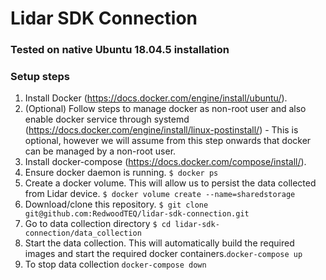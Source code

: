 # Lidar SDK Connection

### Tested on native Ubuntu 18.04.5 installation
### Setup steps
1. Install Docker (https://docs.docker.com/engine/install/ubuntu/).
2. (Optional) Follow steps to manage docker as non-root user and also enable docker service through systemd (https://docs.docker.com/engine/install/linux-postinstall/) - This is optional, however we will assume from this step onwards that docker can be managed by a non-root user.
3. Install docker-compose (https://docs.docker.com/compose/install/).
4. Ensure docker daemon is running. `$ docker ps`
5. Create a docker volume. This will allow us to persist the data collected from Lidar device. `$ docker volume create --name=sharedstorage`
6. Download/clone this repository. `$ git clone git@github.com:RedwoodTEQ/lidar-sdk-connection.git`
7. Go to data collection directory `$ cd lidar-sdk-connection/data_collection`
8. Start the data collection. This will automatically build the required images and start the required docker containers.`docker-compose up`
9. To stop data collection `docker-compose down`